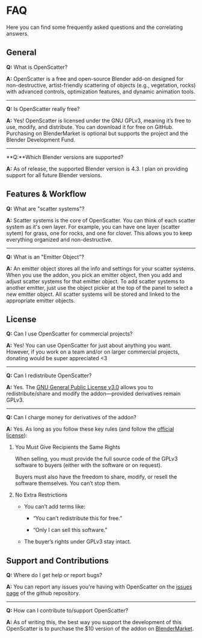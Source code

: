 # FAQ

Here you can find some frequently asked questions and the correlating answers.

## General

**Q:** What is OpenScatter?

**A:** OpenScatter is a free and open-source Blender add-on designed for non-destructive, artist-friendly scattering of objects (e.g., vegetation, rocks) with advanced controls, optimization features, and dynamic animation tools.

---

**Q:** Is OpenScatter really free?

**A:** Yes! OpenScatter is licensed under the GNU GPLv3, meaning it’s free to use, modify, and distribute. You can download it for free on GitHub. Purchasing on BlenderMarket is optional but supports the project and the Blender Development Fund.

---

**Q:**Which Blender versions are supported?

**A:** As of release, the supported Blender version is 4.3. I plan on providing support for all future Blender versions.

## Features & Workflow

**Q:** What are "scatter systems"?

**A:** Scatter systems is the core of OpenScatter. You can think of each scatter system as it's own layer. For example, you can have one layer (scatter sytem) for grass, one for rocks, and one for clover. This allows you to keep everything organized and non-destructive.


---

**Q:** What is an "Emitter Object"?

**A:** An emitter object stores all the info and settings for your scatter systems. When you use the addon, you pick an emitter object, then you add and adjust scatter systems for that emitter object. To add scatter systems to another emitter, just use the object picker at the top of the panel to select a new emitter object. All scatter systems will be stored and linked to the appropriate emitter objects.

## License

**Q:** Can I use OpenScatter for commercial projects? 

**A:** Yes! You can use OpenScatter for just about anything you want. However, if you work on a team and/or on larger commercial projects, donating would be super appreciated <3

---

**Q:** Can I redistribute OpenScatter?

**A:** Yes. The [GNU General Public License v3.0](https://www.gnu.org/licenses/gpl-3.0.en.html#license-text) allows you to redistribute/share and modify the addon—provided derivatives remain GPLv3. 

---

**Q:** Can I charge money for derivatives of the addon?

**A:** Yes. As long as you follow these key rules (and follow the [official license](https://www.gnu.org/licenses/gpl-3.0.en.html#license-text)):

1. You Must Give Recipients the Same Rights

    When selling, you must provide the full source code of the GPLv3 software to buyers (either with the software or on request).

    Buyers must also have the freedom to share, modify, or resell the software themselves. You can’t stop them.

2. No Extra Restrictions

    - You can’t add terms like:

      - “You can’t redistribute this for free.”

      - “Only I can sell this software.”

    - The buyer’s rights under GPLv3 stay intact.

## Support and Contributions

**Q:** Where do I get help or report bugs?

**A:** You can report any issues you're having with OpenScatter on the [issues page](https://github.com/GitMay3D/OpenScatter/issues) of the github repository.

---

**Q:** How can I contribute to/support OpenScatter?

**A:** As of writing this, the best way you support the development of this OpenScatter is to purchase the $10 version of the addon on [BlenderMarket](https://blendermarket.com/products/openscatter).
